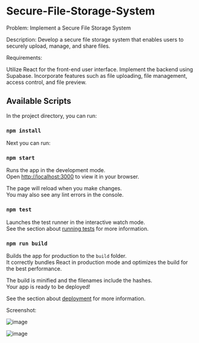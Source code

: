 # Secure-File-Storage-System

Problem: Implement a Secure File Storage System

Description: Develop a secure file storage system that enables users to securely upload, manage, and share files.

Requirements:

Utilize React for the front-end user interface.
Implement the backend using Supabase.
Incorporate features such as file uploading, file management, access control, and file preview.

## Available Scripts

In the project directory, you can run:
### `npm install`

Next you can run:
### `npm start`

Runs the app in the development mode.\
Open [http://localhost:3000](http://localhost:3000) to view it in your browser.

The page will reload when you make changes.\
You may also see any lint errors in the console.

### `npm test`

Launches the test runner in the interactive watch mode.\
See the section about [running tests](https://facebook.github.io/create-react-app/docs/running-tests) for more information.

### `npm run build`

Builds the app for production to the `build` folder.\
It correctly bundles React in production mode and optimizes the build for the best performance.

The build is minified and the filenames include the hashes.\
Your app is ready to be deployed!

See the section about [deployment](https://facebook.github.io/create-react-app/docs/deployment) for more information.


Screenshot:

![image](https://github.com/KarthikeyanSJ/Secure-File-Storage-System/assets/44862673/ce1ef89e-8cac-414b-b172-13e05d34cb49)


![image](https://github.com/KarthikeyanSJ/Secure-File-Storage-System/assets/44862673/b3967aea-05ea-4084-a0b2-f115e11536c0)




